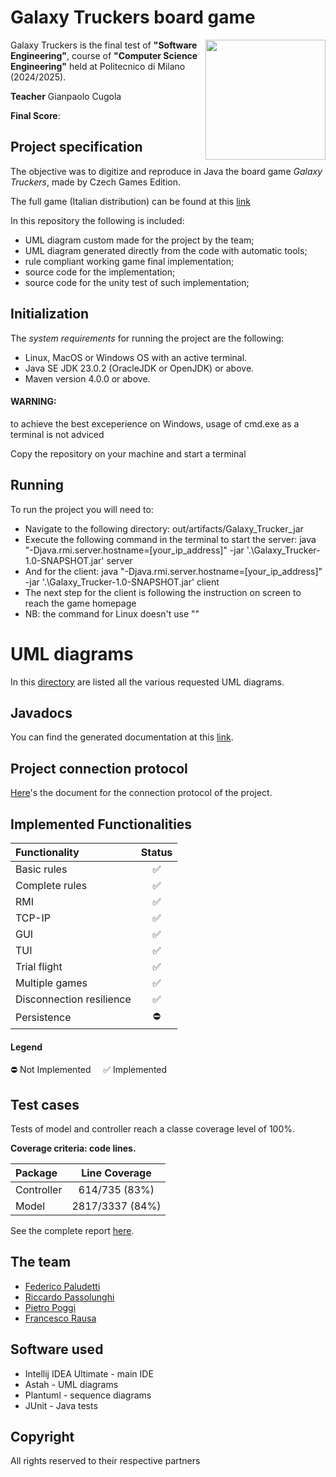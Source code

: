 
# Galaxy Truckers board game




<img src="https://github.com/PietroPoggi/ing-sw-2025-Poggi-Paludetti-Passolunghi-Rausa/blob/quasi_main_3/Galaxy_Trucker/src/main/resources/galaxy-trucker_sx_SITO___optimized_600_600%20(1).jpg" width=192px height=192 px align="right" />









Galaxy Truckers is the final test of **"Software Engineering"**, course of **"Computer Science Engineering"** held at Politecnico di Milano (2024/2025).

**Teacher** Gianpaolo Cugola

**Final Score**:

## Project specification
The objective was to digitize and reproduce in Java the board game *Galaxy Truckers*, made by Czech Games Edition. 

The full game (Italian distribution) can be found at this [link](https://www.craniocreations.it/prodotto/galaxy-trucker)

In this repository the following is included:
* UML diagram custom made for the project by the team;
* UML diagram generated directly from the code with automatic tools;
* rule compliant working game final implementation;
* source code for the implementation;
* source code for the unity test of such implementation;


<!--

## About the project


| **[Installation][installation-link]**     | **[Compiling][compiling-link]**     |    **[Running][running-link]**       | **[Javadocs][javadocs]** | **[Troubleshooting][troubleshooting-link]**
|-------------------------------------|-------------------------------------|-------------------------------------|-------------------------------------|-------------------------------------|
| [![i1][installation-image]][installation-link] | [![i2][compiling-image]][compiling-link] | [![i4][running-image]][running-link] | [![i3][javadocs-image]][javadocs] | [![i5][troubleshooting-image]][troubleshooting-link]
-->



## Initialization

The *system requirements* for running the project are the following:
* Linux, MacOS or Windows OS with an active terminal.
* Java SE JDK 23.0.2 (OracleJDK or OpenJDK) or above.
* Maven version 4.0.0 or above.

#### WARNING:
to achieve the best exceperience on Windows, usage of cmd.exe as a terminal is not adviced


Copy the repository on your machine and start a terminal




## Running

To run the project you will need to:

* Navigate to the following directory: out/artifacts/Galaxy_Trucker_jar
* Execute the following command in the terminal to start the server: java "-Djava.rmi.server.hostname=[your_ip_address]" -jar '.\Galaxy_Trucker-1.0-SNAPSHOT.jar' server
* And for the client: java "-Djava.rmi.server.hostname=[your_ip_address]" -jar '.\Galaxy_Trucker-1.0-SNAPSHOT.jar' client
* The next step for the client is following the instruction on screen to reach the game homepage
* NB: the command for Linux doesn't use "" 


# UML diagrams

In this [directory](https://github.com/PietroPoggi/ing-sw-2025-Poggi-Paludetti-Passolunghi-Rausa/tree/main/Galaxy_Trucker/deliverables/UML) are listed all the various requested UML diagrams.


## Javadocs

You can find the generated documentation at this [link](https://github.com/PietroPoggi/ing-sw-2025-Poggi-Paludetti-Passolunghi-Rausa/tree/main/Galaxy_Trucker/deliverables/javadoc).


## Project connection protocol

[Here](https://github.com/PietroPoggi/ing-sw-2025-Poggi-Paludetti-Passolunghi-Rausa/blob/main/Galaxy_Trucker/deliverables/UML/connection%20protocol.pdf)'s the document for the connection protocol of the project. 



## Implemented Functionalities

| Functionality | Status |
|:-----------------------|:------------------------------------:|
| Basic rules | ✅ |
| Complete rules | ✅ |
| RMI |✅ |
| TCP-IP |✅ |
| GUI | ✅ |
| TUI |✅ |
| Trial flight | ✅ |
| Multiple games | ✅|
| Disconnection resilience | ✅|
| Persistence |⛔|

#### Legend
⛔ Not Implemented &nbsp;&nbsp;&nbsp;&nbsp;✅ Implemented


## Test cases
Tests of model and controller reach a classe coverage level of 100%.

**Coverage criteria: code lines.**

| Package | Line Coverage |
|:-----------------------|:------------------------------------:|
| Controller  |614/735 (83%)
| Model | 2817/3337 (84%)


See the complete report [here](https://github.com/PietroPoggi/ing-sw-2025-Poggi-Paludetti-Passolunghi-Rausa/blob/main/Galaxy_Trucker/deliverables/Coverage.png).

## The team

* [Federico Paludetti](https://github.com/PaluFede)
* [Riccardo Passolunghi](https://github.com/passo-polimi)
* [Pietro Poggi](https://github.com/PietroPoggi)
* [Francesco Rausa](https://github.com/Francesco2035)


## Software used

* Intellij IDEA Ultimate - main IDE
* Astah - UML diagrams
* Plantuml - sequence diagrams
* JUnit - Java tests


## Copyright
All rights reserved to their respective partners






